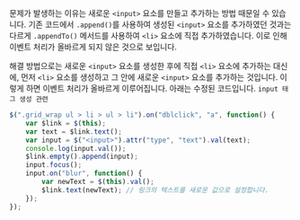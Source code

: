 문제가 발생하는 이유는 새로운 `<input>` 요소를 만들고 추가하는 방법 때문일 수 있습니다. 기존 코드에서 `.append()`를 사용하여 생성된 `<input>` 요소를 추가하였던 것과는 다르게 `.appendTo()` 메서드를 사용하여 `<li>` 요소에 직접 추가하였습니다. 이로 인해 이벤트 처리가 올바르게 되지 않은 것으로 보입니다.

해결 방법으로는 새로운 `<input>` 요소를 생성한 후에 직접 `<li>` 요소에 추가하는 대신에, 먼저 `<li>` 요소를 생성하고 그 안에 새로운 `<input>` 요소를 추가하는 것입니다. 이렇게 하면 이벤트 처리가 올바르게 이루어집니다. 아래는 수정된 코드입니다.  `input 태그 생성 관련`


```javaScript
$(".grid_wrap ul > li > ul > li").on("dblclick", "a", function() {  
    var $link = $(this);  
    var text = $link.text();  
    var input = $("<input>").attr("type", "text").val(text);  
    console.log(input.val());  
    $link.empty().append(input);  
    input.focus();  
    input.on("blur", function() {  
        var newText = $(this).val();  
        $link.text(newText); // 링크의 텍스트를 새로운 값으로 설정합니다.  
    });  
});
```